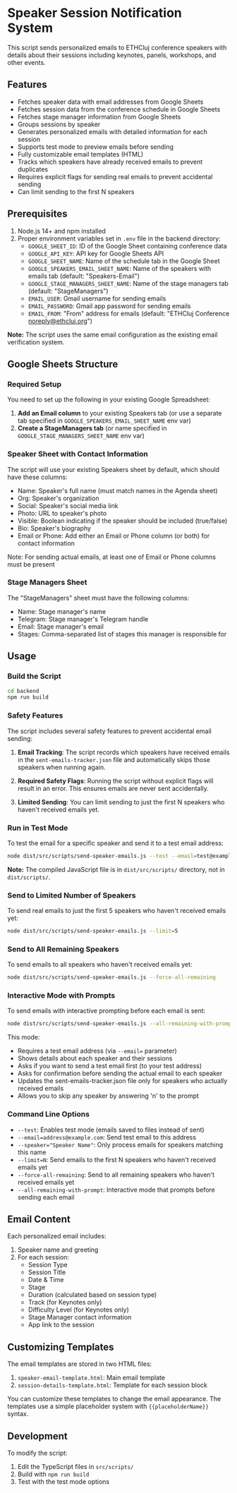 # Speaker Session Notification System

This script sends personalized emails to ETHCluj conference speakers with details about their sessions including keynotes, panels, workshops, and other events.

## Features

- Fetches speaker data with email addresses from Google Sheets
- Fetches session data from the conference schedule in Google Sheets  
- Fetches stage manager information from Google Sheets
- Groups sessions by speaker
- Generates personalized emails with detailed information for each session
- Supports test mode to preview emails before sending
- Fully customizable email templates (HTML)
- Tracks which speakers have already received emails to prevent duplicates
- Requires explicit flags for sending real emails to prevent accidental sending
- Can limit sending to the first N speakers

## Prerequisites

1. Node.js 14+ and npm installed
2. Proper environment variables set in `.env` file in the backend directory:
   - `GOOGLE_SHEET_ID`: ID of the Google Sheet containing conference data
   - `GOOGLE_API_KEY`: API key for Google Sheets API
   - `GOOGLE_SHEET_NAME`: Name of the schedule tab in the Google Sheet
   - `GOOGLE_SPEAKERS_EMAIL_SHEET_NAME`: Name of the speakers with emails tab (default: "Speakers-Email")
   - `GOOGLE_STAGE_MANAGERS_SHEET_NAME`: Name of the stage managers tab (default: "StageManagers")
   - `EMAIL_USER`: Gmail username for sending emails
   - `EMAIL_PASSWORD`: Gmail app password for sending emails
   - `EMAIL_FROM`: "From" address for emails (default: "ETHCluj Conference <noreply@ethcluj.org>")

**Note:** The script uses the same email configuration as the existing email verification system.

## Google Sheets Structure

### Required Setup

You need to set up the following in your existing Google Spreadsheet:

1. **Add an Email column** to your existing Speakers tab (or use a separate tab specified in `GOOGLE_SPEAKERS_EMAIL_SHEET_NAME` env var)
2. **Create a StageManagers tab** (or name specified in `GOOGLE_STAGE_MANAGERS_SHEET_NAME` env var)

### Speaker Sheet with Contact Information
The script will use your existing Speakers sheet by default, which should have these columns:
- Name: Speaker's full name (must match names in the Agenda sheet)
- Org: Speaker's organization
- Social: Speaker's social media link
- Photo: URL to speaker's photo
- Visible: Boolean indicating if the speaker should be included (true/false)
- Bio: Speaker's biography
- Email or Phone: Add either an Email or Phone column (or both) for contact information

Note: For sending actual emails, at least one of Email or Phone columns must be present

### Stage Managers Sheet
The "StageManagers" sheet must have the following columns:
- Name: Stage manager's name
- Telegram: Stage manager's Telegram handle
- Email: Stage manager's email
- Stages: Comma-separated list of stages this manager is responsible for

## Usage

### Build the Script

```bash
cd backend
npm run build
```

### Safety Features

The script includes several safety features to prevent accidental email sending:

1. **Email Tracking**: The script records which speakers have received emails in the `sent-emails-tracker.json` file and automatically skips those speakers when running again.

2. **Required Safety Flags**: Running the script without explicit flags will result in an error. This ensures emails are never sent accidentally.

3. **Limited Sending**: You can limit sending to just the first N speakers who haven't received emails yet.

### Run in Test Mode

To test the email for a specific speaker and send it to a test email address:

```bash
node dist/src/scripts/send-speaker-emails.js --test --email=test@example.com --speaker="John Doe"
```

**Note:** The compiled JavaScript file is in `dist/src/scripts/` directory, not in `dist/scripts/`.

### Send to Limited Number of Speakers

To send real emails to just the first 5 speakers who haven't received emails yet:

```bash
node dist/src/scripts/send-speaker-emails.js --limit=5
```

### Send to All Remaining Speakers

To send emails to all speakers who haven't received emails yet:

```bash
node dist/src/scripts/send-speaker-emails.js --force-all-remaining
```

### Interactive Mode with Prompts

To send emails with interactive prompting before each email is sent:

```bash
node dist/src/scripts/send-speaker-emails.js --all-remaining-with-prompt --email=test@example.com
```

This mode:
- Requires a test email address (via `--email=` parameter)
- Shows details about each speaker and their sessions
- Asks if you want to send a test email first (to your test address)
- Asks for confirmation before sending the actual email to each speaker
- Updates the sent-emails-tracker.json file only for speakers who actually received emails
- Allows you to skip any speaker by answering 'n' to the prompt

### Command Line Options

- `--test`: Enables test mode (emails saved to files instead of sent)
- `--email=address@example.com`: Send test email to this address
- `--speaker="Speaker Name"`: Only process emails for speakers matching this name
- `--limit=N`: Send emails to the first N speakers who haven't received emails yet
- `--force-all-remaining`: Send to all remaining speakers who haven't received emails yet
- `--all-remaining-with-prompt`: Interactive mode that prompts before sending each email

## Email Content

Each personalized email includes:

1. Speaker name and greeting
2. For each session:
   - Session Type
   - Session Title
   - Date & Time
   - Stage
   - Duration (calculated based on session type)
   - Track (for Keynotes only)
   - Difficulty Level (for Keynotes only)
   - Stage Manager contact information
   - App link to the session

## Customizing Templates

The email templates are stored in two HTML files:

1. `speaker-email-template.html`: Main email template
2. `session-details-template.html`: Template for each session block

You can customize these templates to change the email appearance. The templates use a simple placeholder system with `{{placeholderName}}` syntax.

## Development

To modify the script:

1. Edit the TypeScript files in `src/scripts/`
2. Build with `npm run build`
3. Test with the test mode options
